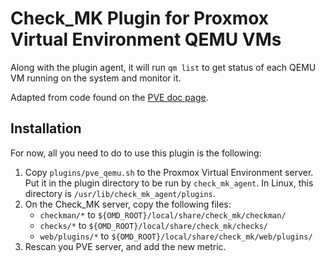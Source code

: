 # Check_MK Plugin for Proxmox Virtual Environment QEMU VMs

Along with the plugin agent, it will run `qm list` to get status of each QEMU
VM running on the system and monitor it.

Adapted from code found on the
[PVE doc page](https://pve.proxmox.com/wiki/Nagios_check_mk).

## Installation

For now, all you need to do to use this plugin is the following:

1. Copy `plugins/pve_qemu.sh` to the Proxmox Virtual Environment server.  Put it
  in the plugin directory to be run by `check_mk_agent`.  In Linux, this
  directory is `/usr/lib/check_mk_agent/plugins`.
1. On the Check_MK server, copy the following files:
    * `checkman/*` to `${OMD_ROOT}/local/share/check_mk/checkman/`
    * `checks/*` to `${OMD_ROOT}/local/share/check_mk/checks/`
    * `web/plugins/*` to `${OMD_ROOT}/local/share/check_mk/web/plugins/`
1. Rescan you PVE server, and add the new metric.

